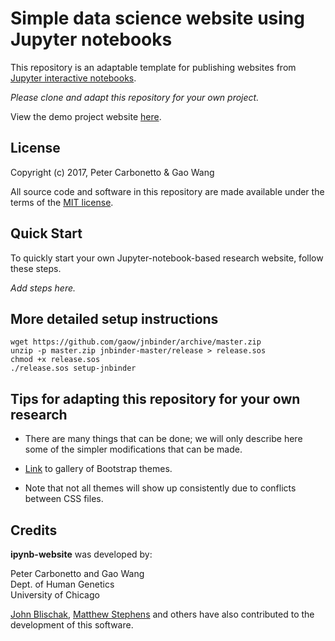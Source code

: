 # Simple data science website using Jupyter notebooks

This repository is an adaptable template for publishing websites from
[Jupyter interactive notebooks](https://jupyter.org).

*Please clone and adapt this repository for your own project.*

View the demo project website
[here](https://stephenslab.github.io/ipynb-website).

## License

Copyright (c) 2017, Peter Carbonetto & Gao Wang

All source code and software in this repository are made available
under the terms of the [MIT license](https://opensource.org/licenses/MIT).

## Quick Start

To quickly start your own Jupyter-notebook-based research website, follow
these steps.

*Add steps here.*

## More detailed setup instructions

```
wget https://github.com/gaow/jnbinder/archive/master.zip
unzip -p master.zip jnbinder-master/release > release.sos
chmod +x release.sos
./release.sos setup-jnbinder
```

## Tips for adapting this repository for your own research

+ There are many things that can be done; we will only describe here
some of the simpler modifications that can be made.

+ [Link](https://bootswatch.com) to gallery of Bootstrap themes.

+ Note that not all themes will show up consistently due to conflicts
  between CSS files.

## Credits

**ipynb-website** was developed by:

Peter Carbonetto and Gao Wang<br>
Dept. of Human Genetics<br>
University of Chicago<br>

[John Blischak](https://github.com/jdblischak),
[Matthew Stephens](http://stephenslab.uchicago.edu) and others have
also contributed to the development of this software.
